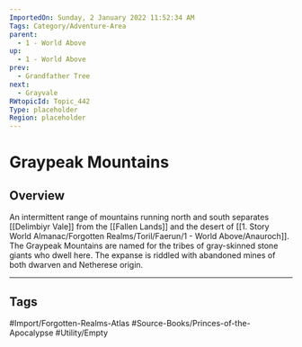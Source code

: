 ```yaml
---
ImportedOn: Sunday, 2 January 2022 11:52:34 AM
Tags: Category/Adventure-Area
parent:
  - 1 - World Above
up:
  - 1 - World Above
prev:
  - Grandfather Tree
next:
  - Grayvale
RWtopicId: Topic_442
Type: placeholder
Region: placeholder
---
```

# Graypeak Mountains
## Overview
An intermittent range of mountains running north and south separates [[Delimbiyr Vale]] from the [[Fallen Lands]] and the desert of [[1. Story World Almanac/Forgotten Realms/Toril/Faerun/1 - World Above/Anauroch]]. The Graypeak Mountains are named for the tribes of gray-skinned stone giants who dwell here. The expanse is riddled with abandoned mines of both dwarven and Netherese origin.


---
## Tags
#Import/Forgotten-Realms-Atlas #Source-Books/Princes-of-the-Apocalypse #Utility/Empty

